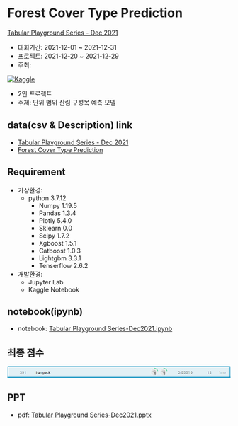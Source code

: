 # Forest Cover Type Prediction

[Tabular Playground Series - Dec 2021](https://www.kaggle.com/c/tabular-playground-series-dec-2021)

 - 대회기간: 2021-12-01 ~ 2021-12-31
 - 프로젝트: 2021-12-20 ~ 2021-12-29
 - 주최:

[![Kaggle](https://www.kaggle.com/static/images/site-logo.png)](https://www.kaggle.com/)
 - 2인 프로젝트
 - 주제: 단위 범위 산림 구성목 예측 모델


## data(csv & Description) link

 - [Tabular Playground Series - Dec 2021](https://www.kaggle.com/c/tabular-playground-series-dec-2021/data)
 - [Forest Cover Type Prediction](https://www.kaggle.com/c/forest-cover-type-prediction/data)


## Requirement

 - 가상환경:
   - python 3.7.12
     - Numpy 1.19.5
     - Pandas 1.3.4
     - Plotly 5.4.0
     - Sklearn 0.0
     - Scipy 1.7.2
     - Xgboost 1.5.1
     - Catboost 1.0.3
     - Lightgbm 3.3.1
     - Tenserflow 2.6.2
 - 개발환경:
   - Jupyter Lab
   - Kaggle Notebook


## notebook(ipynb)

 - notebook: [Tabular Playground Series-Dec2021.ipynb](https://github.com/hangack/project-green/blob/main/Tabular_Playground-Dec2021/source/Tabular%20Playground%20Series-Dec2021.ipynb)


## 최종 점수
![leaderboard](/Tabular_Playground-Dec2021/Leaderboard.png)


## PPT
 - pdf: [Tabular Playground Series-Dec2021.pptx](https://github.com/hangack/project-green/blob/main/Tabular_Playground-Dec2021/docs/Tabular%20Playground%20Series-Dec2021.pdf)